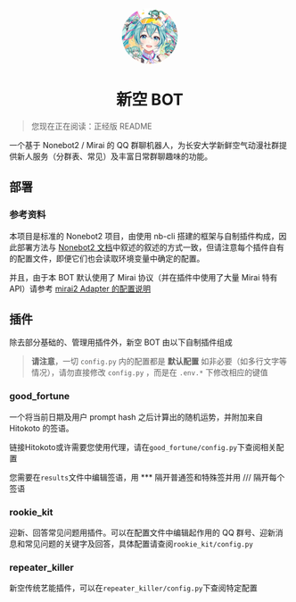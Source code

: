 <p align="center">
  <a href="https://v2.nonebot.dev/"><img src="./logo.jpg" style="width:100px; height:100px; border-radius:100%; overflow:hidden;" alt="nonebot"></a>
</p>

<div align="center">

# 新空 BOT

</div>

> 您现在正在阅读：正经版 README

一个基于 Nonebot2 / Mirai 的 QQ 群聊机器人，为长安大学新鲜空气动漫社群提供新人服务（分群表、常见）及丰富日常群聊趣味的功能。

## 部署


### 参考资料

本项目是标准的 Nonebot2 项目，由使用 nb-cli 搭建的框架与自制插件构成，因此部署方法与 [Nonebot2 文档](https://v2.nonebot.dev/)中叙述的叙述的方式一致，但请注意每个插件自有的配置文件，即便它们也会读取环境变量中确定的配置。

并且，由于本 BOT 默认使用了 Mirai 协议（并在插件中使用了大量 Mirai 特有 API）请参考 [mirai2 Adapter 的配置说明](https://github.com/ieew/nonebot_adapter_mirai2/wiki)

## 插件

除去部分基础的、管理用插件外，新空 BOT 由以下自制插件组成

> **请注意**，一切 `config.py` 内的配置都是 **默认配置** 如非必要（如多行文字等情况），请勿直接修改 `config.py` ，而是在 `.env.*` 下修改相应的键值

### good_fortune

一个将当前日期及用户 prompt hash 之后计算出的随机运势，并附加来自 Hitokoto 的签语。

链接Hitokoto或许需要您使用代理，请在`good_fortune/config.py`下查阅相关配置

您需要在`results`文件中编辑签语，用 *** 隔开普通签和特殊签并用 /// 隔开每个签语

### rookie_kit

迎新、回答常见问题用插件。可以在配置文件中编辑起作用的 QQ 群号、迎新消息和常见问题的关键字及回答，具体配置请查阅`rookie_kit/config.py`

### repeater_killer

新空传统艺能插件，可以在`repeater_killer/config.py`下查阅特定配置
